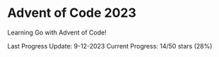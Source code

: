 # Advent of Code 2023

Learning Go with Advent of Code!

Last Progress Update: 9-12-2023
Current Progress: 14/50 stars (28%)
